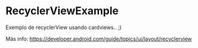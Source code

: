 # RecyclerViewExample
Exemplo de recyclerView usando cardviews.. ;)

Más info: https://developer.android.com/guide/topics/ui/layout/recyclerview
